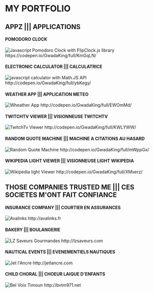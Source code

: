 <h1>MY PORTFOLIO</h1>
<h2>APPZ ||| APPLICATIONS</h2>

<h4>POMODORO CLOCK</h4>
<img src="https://s3-us-west-2.amazonaws.com/i.cdpn.io/1113919.KmGqLN.c210748a-c4ba-453e-b2ed-2b51e844608c.png" alt="Javascript Pomodoro Clock with FlipClock.js library">
https://codepen.io/GwadaKing/full/KmGqLN/

<h4>ELECTRONIC CALCULATOR ||| CALCULATRICE</h4>
<img src="http://s3-us-west-2.amazonaws.com/i.cdpn.io/1113919.ybKegy.3a1b00c1-1185-4319-863d-6795faac9dd5.png" alt="javascript calculator with Math.JS API">
http://codepen.io/GwadaKing/full/ybKegy/

<h4>WEATHER APP ||| APPLICATION METEO</h4>
<img src="http://s3-us-west-2.amazonaws.com/i.cdpn.io/1113919.EWOmMd.cbf12364-2263-4daf-94f0-1671656bb56f.png" alt="Wheather App">
http://codepen.io/GwadaKing/full/EWOmMd/

<h4>TWITCHTV VIEWER ||| VISIONNEUSE TWITCHTV</h4>
<img src="http://s3-us-west-2.amazonaws.com/i.cdpn.io/1113919.KWLYWW.bd78d21a-660e-4e4d-aae8-de058a6298c9.png" alt="TwitchTv Viewer">
http://codepen.io/GwadaKing/full/KWLYWW/

<h4>RANDOM QUOTE MACHINE ||| MACHINE A CITATIONS AU HASARD</h4>
<img src="http://s3-us-west-2.amazonaws.com/i.cdpn.io/1113919.mWppGx.708fcc6f-cdf8-4875-a2b2-8532a8ea1f83.png" alt="Random Quote Machine">
http://codepen.io/GwadaKing/full/mWppGx/

<h4>WIKIPEDIA LIGHT VIEWER ||| VISIONNEUSE LIGHT WIKIPEDIA</h4>
<img src="http://s3-us-west-2.amazonaws.com/i.cdpn.io/1113919.XMxerz.b9869581-853a-4ed2-9bdf-21d9200439b1.png" alt="Wikipedia light Viewer">
http://codepen.io/GwadaKing/full/XMxerz/


<h2>THOSE COMPANIES TRUSTED ME ||| CES SOCIETES M'ONT FAIT CONFIANCE</h2>

<h4>INSURANCE COMPANY ||| COURTIER EN ASSURANCES</h4>
<img src="http://image.noelshack.com/fichiers/2017/20/1495314190-screenshot-avalinks-fr-2017-02-24-18-48-04.png" alt="Avalinks">
http://avalinks.fr

<h4>BAKERY ||| BOULANGERIE</h4>
<img src="http://image.noelshack.com/fichiers/2017/20/1495314238-screenshot-www-lzsaveurs-com-2017-02-24-18-35-58.png" alt="LZ Saveurs Gourmandes">
http://lzsaveurs.com

<h4>NAUTICAL EVENTS ||| EVENEMENTIELS NAUTIQUES</h4>
<img src="http://image.noelshack.com/fichiers/2017/20/1495314719-screenshot-jetlancre-com-2017-02-24-18-41-04.png" alt="Jet l'Ancre">
http://jetlancre.com

<h4>CHILD CHORAL ||| CHOEUR LAIQUE D'ENFANTS</h4>
<img src="http://image.noelshack.com/fichiers/2017/20/1495314252-screenshot-bvtm971-net-2017-02-24-18-42-33.png" alt="Bel Voix Timoun">
http://bvtm971.net
